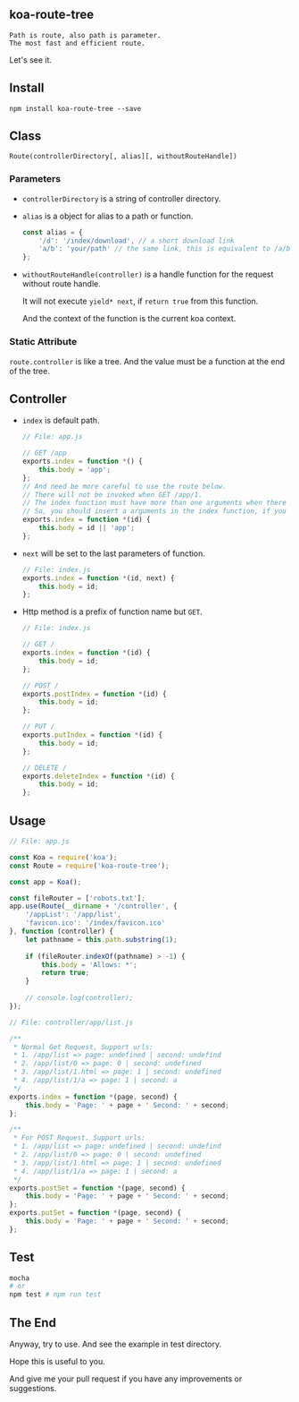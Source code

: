 ## koa-route-tree
    Path is route, also path is parameter.
    The most fast and efficient route.

Let's see it.

## Install

`npm install koa-route-tree --save`

## Class

`Route(controllerDirectory[, alias][, withoutRouteHandle])`

### Parameters

* `controllerDirectory` is a string of controller directory.
* `alias` is a object for alias to a path or function.

    ```js
    const alias = {
        '/d': '/index/download', // a short download link
        'a/b': 'your/path' // the same link, this is equivalent to /a/b <=> /your/path
    };
    ```
* `withoutRouteHandle(controller)` is a handle function for the request without route handle.

    It will not execute `yield* next`, if `return true` from this function.
    
    And the context of the function is the current koa context.

### Static Attribute

`route.controller` is like a tree. And the value must be a function at the end of the tree.

## Controller

* `index` is default path.

    ```js
    // File: app.js
    
    // GET /app
    exports.index = function *() {
        this.body = 'app';
    };
    // And need be more careful to use the route below.
    // There will not be invoked when GET /app/1.
    // The index function must have more than one arguments when there is no such name function of path
    // So, you should insert a arguments in the index function, if you want to support GET /app/1
    exports.index = function *(id) {
        this.body = id || 'app';
    };
    ```
* `next` will be set to the last parameters of function.

    ```js
    // File: index.js
    exports.index = function *(id, next) {
        this.body = id;
    };
    ```
* Http method is a prefix of function name but `GET`.

    ```js
    // File: index.js
    
    // GET /
    exports.index = function *(id) {
        this.body = id;
    };
    
    // POST /
    exports.postIndex = function *(id) {
        this.body = id;
    };
    
    // PUT /
    exports.putIndex = function *(id) {
        this.body = id;
    };
    
    // DELETE /
    exports.deleteIndex = function *(id) {
        this.body = id;
    };
    ```

## Usage

```js
// File: app.js

const Koa = require('koa');
const Route = require('koa-route-tree');

const app = Koa();

const fileRouter = ['robots.txt'];
app.use(Route(__dirname + '/controller', {
    '/appList': '/app/list',
    'favicon.ico': '/index/favicon.ico'
}, function (controller) {
    let pathname = this.path.substring(1);
    
    if (fileRouter.indexOf(pathname) > -1) {
        this.body = 'Allows: *';
        return true;
    }
    
    // console.log(controller);
});
```

```js
// File: controller/app/list.js

/**
 * Normal Get Request, Support urls:
 * 1. /app/list => page: undefined | second: undefind
 * 2. /app/list/0 => page: 0 | second: undefined
 * 3. /app/list/1.html => page: 1 | second: undefined
 * 4. /app/list/1/a => page: 1 | second: a
 */
exports.index = function *(page, second) {
    this.body = 'Page: ' + page + ' Second: ' + second;
};

/**
 * For POST Request. Support urls:
 * 1. /app/list => page: undefined | second: undefind
 * 2. /app/list/0 => page: 0 | second: undefined
 * 3. /app/list/1.html => page: 1 | second: undefined
 * 4. /app/list/1/a => page: 1 | second: a
 */
exports.postSet = function *(page, second) {
    this.body = 'Page: ' + page + ' Second: ' + second;
};
exports.putSet = function *(page, second) {
    this.body = 'Page: ' + page + ' Second: ' + second;
};
```

## Test

```sh
mocha
# or
npm test # npm run test
```

## The End

Anyway, try to use. And see the example in test directory.

Hope this is useful to you.

And give me your pull request if you have any improvements or suggestions.
